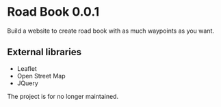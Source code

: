 # Road Book 0.0.1
Build a website to create road book with as much waypoints as you want.

## External libraries
- Leaflet
- Open Street Map
- JQuery

The project is for no longer maintained.

